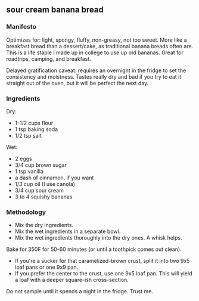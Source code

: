 sour cream banana bread
-----

### Manifesto

Optimizes for: light, spongy, fluffy, non-greasy, not too sweet. More like a breakfast bread than a dessert/cake, as traditional banana breads often are. This is a life staple I made up in college to use up old bananas. Great for roadtrips, camping, and breakfast.

Delayed gratification caveat: requires an overnight in the fridge to set the consistency and moistness. Tastes really dry and bad if you try to eat it straight out of the oven, but it will be perfect the next day.

### Ingredients

Dry:
+ 1-1/2 cups flour
+ 1 tsp baking soda
+ 1/2 tsp salt

Wet:
+ 2 eggs
+ 3/4 cup brown sugar
+ 1 tsp vanilla
+ a dash of cinnamon, if you want
+ 1/3 cup oil (I use canola)
+ 3/4 cup sour cream
+ 3 to 4 squishy bananas

### Methodology

+ Mix the dry ingredients.
+ Mix the wet ingredients in a separate bowl.
+ Mix the wet ingredients thoroughly into the dry ones. A whisk helps.

Bake for 350F for 50-60 minutes (or until a toothpick comes out clean).

+ If you're a sucker for that caramelized-brown crust, split it into two 9x5 loaf pans or one 9x9 pan.
+ If you prefer the center to the crust, use one 9x5 loaf pan. This will yield a loaf with a deeper square-ish cross-section.

Do not sample until it spends a night in the fridge. Trust me.
